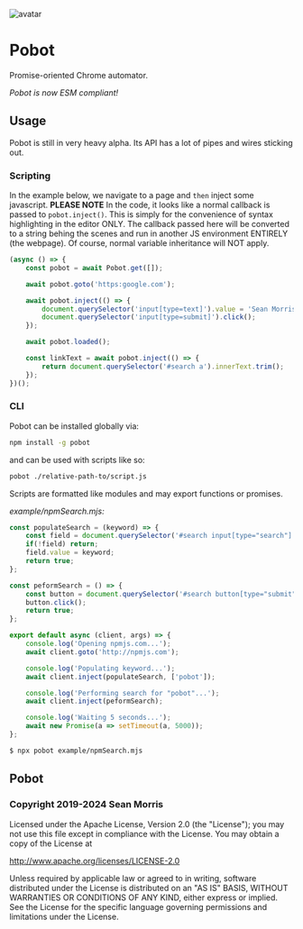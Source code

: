 ![avatar](https://avatars3.githubusercontent.com/u/640101?s=80&v=4)

# Pobot

Promise-oriented Chrome automator.

*Pobot is now ESM compliant!*

## Usage

Pobot is still in very heavy alpha. Its API has a lot of pipes and wires sticking out.

### Scripting

In the example below, we navigate to a page and `then` inject some javascript. **PLEASE NOTE** In the code, it looks like a normal callback is passed to `pobot.inject()`. This is simply for the convenience of syntax highlighting in the editor ONLY. The callback passed here will be converted to a string behing the scenes and run in another JS environment ENTIRELY (the webpage). Of course, normal variable inheritance will NOT apply.

```javascript
(async () => {
    const pobot = await Pobot.get([]);

    await pobot.goto('https:google.com');

    await pobot.inject(() => {
        document.querySelector('input[type=text]').value = 'Sean Morris';
        document.querySelector('input[type=submit]').click();
    });

    await pobot.loaded();

    const linkText = await pobot.inject(() => {
        return document.querySelector('#search a').innerText.trim();
    });
})();
```

### CLI

Pobot can be installed globally via:

```bash
npm install -g pobot
```

and can be used with scripts like so:

```bash
pobot ./relative-path-to/script.js
```

Scripts are formatted like modules and may export functions or promises.

*example/npmSearch.mjs:*
```javascript
const populateSearch = (keyword) => {
    const field = document.querySelector('#search input[type="search"]');
    if(!field) return;
    field.value = keyword;
    return true;
};

const peformSearch = () => {
    const button = document.querySelector('#search button[type="submit"]');
    button.click();
    return true;
};

export default async (client, args) => {
    console.log('Opening npmjs.com...');
    await client.goto('http://npmjs.com');

    console.log('Populating keyword...');
    await client.inject(populateSearch, ['pobot']);

    console.log('Performing search for "pobot"...');
    await client.inject(peformSearch);

    console.log('Waiting 5 seconds...');
    await new Promise(a => setTimeout(a, 5000));
};
```

```bash
$ npx pobot example/npmSearch.mjs
```

## Pobot

### Copyright 2019-2024 Sean Morris

Licensed under the Apache License, Version 2.0 (the "License");
you may not use this file except in compliance with the License.
You may obtain a copy of the License at

http://www.apache.org/licenses/LICENSE-2.0

Unless required by applicable law or agreed to in writing, software
distributed under the License is distributed on an "AS IS" BASIS,
WITHOUT WARRANTIES OR CONDITIONS OF ANY KIND, either express or implied.
See the License for the specific language governing permissions and
limitations under the License.
